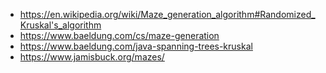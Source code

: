 * https://en.wikipedia.org/wiki/Maze_generation_algorithm#Randomized_Kruskal's_algorithm
* https://www.baeldung.com/cs/maze-generation
* https://www.baeldung.com/java-spanning-trees-kruskal
* https://www.jamisbuck.org/mazes/